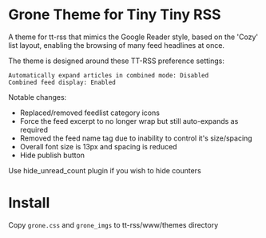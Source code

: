 Grone Theme for Tiny Tiny RSS
============

A theme for tt-rss that mimics the Google Reader style, based on the 'Cozy'
list layout, enabling the browsing of many feed headlines at once.

The theme is designed around these TT-RSS preference settings:

    Automatically expand articles in combined mode: Disabled
    Combined feed display: Enabled

Notable changes:
 * Replaced/removed feedlist category icons
 * Force the feed excerpt to no longer wrap but still auto-expands as required
 * Removed the feed name tag due to inability to control it's size/spacing
 * Overall font size is 13px and spacing is reduced
 * Hide publish button

Use hide_unread_count plugin if you wish to hide counters

Install
======

Copy `grone.css` and `grone_imgs` to tt-rss/www/themes directory

